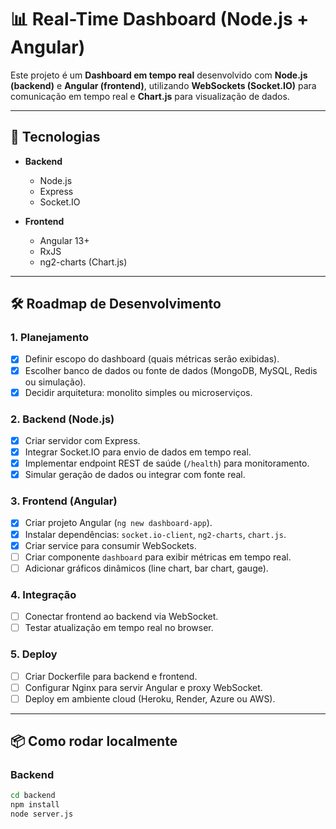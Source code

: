 # 📊 Real-Time Dashboard (Node.js + Angular)

Este projeto é um **Dashboard em tempo real** desenvolvido com **Node.js (backend)** e **Angular (frontend)**, utilizando **WebSockets (Socket.IO)** para comunicação em tempo real e **Chart.js** para visualização de dados.

---

## 🚀 Tecnologias

- **Backend**
  - Node.js
  - Express
  - Socket.IO

- **Frontend**
  - Angular 13+
  - RxJS
  - ng2-charts (Chart.js)

---

## 🛠️ Roadmap de Desenvolvimento

### 1. Planejamento
- [X] Definir escopo do dashboard (quais métricas serão exibidas).
- [X] Escolher banco de dados ou fonte de dados (MongoDB, MySQL, Redis ou simulação).
- [X] Decidir arquitetura: monolito simples ou microserviços.

### 2. Backend (Node.js)
- [X] Criar servidor com Express.
- [X] Integrar Socket.IO para envio de dados em tempo real.
- [X] Implementar endpoint REST de saúde (`/health`) para monitoramento.
- [X] Simular geração de dados ou integrar com fonte real.

### 3. Frontend (Angular)
- [X] Criar projeto Angular (`ng new dashboard-app`).
- [X] Instalar dependências: `socket.io-client`, `ng2-charts`, `chart.js`.
- [X] Criar service para consumir WebSockets.
- [ ] Criar componente `dashboard` para exibir métricas em tempo real.
- [ ] Adicionar gráficos dinâmicos (line chart, bar chart, gauge).

### 4. Integração
- [ ] Conectar frontend ao backend via WebSocket.
- [ ] Testar atualização em tempo real no browser.

### 5. Deploy
- [ ] Criar Dockerfile para backend e frontend.
- [ ] Configurar Nginx para servir Angular e proxy WebSocket.
- [ ] Deploy em ambiente cloud (Heroku, Render, Azure ou AWS).

---

## 📦 Como rodar localmente

### Backend
```bash
cd backend
npm install
node server.js
